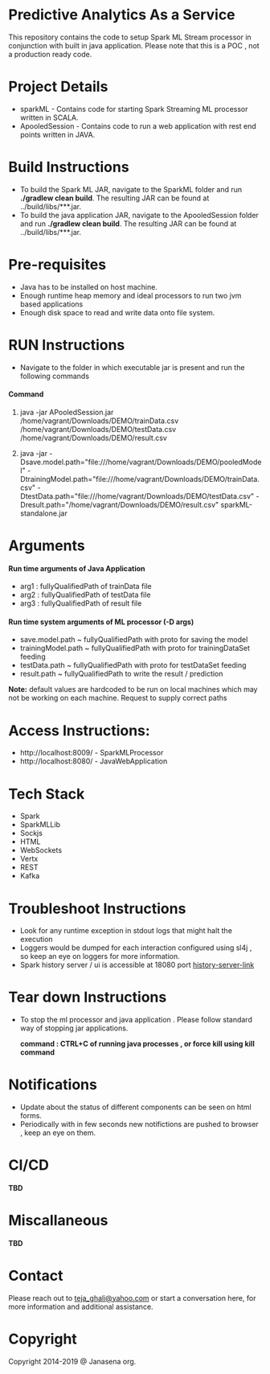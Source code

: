 # Predictive Analytics As a Service

This repository contains the code to setup Spark ML Stream processor in conjunction with built in java application. Please note that this is a POC , not a production ready code.

# Project Details 
- sparkML - Contains code for starting Spark Streaming ML processor written in SCALA.
- ApooledSession - Contains code to run a web application with rest end points written in JAVA.

# Build Instructions
- To build the Spark ML JAR, navigate to the SparkML folder and run **./gradlew clean build**.  The resulting JAR can be found at ../build/libs/***.jar.
- To build the java application JAR, navigate to the ApooledSession folder and run **./gradlew clean build**.  The resulting JAR can be found at ../build/libs/***.jar.

# Pre-requisites
- Java has to be installed on host machine.
- Enough runtime heap memory and ideal processors to run two jvm based applications
- Enough disk space to read and write data onto file system.


# RUN Instructions
- Navigate to the folder in which executable jar is present and run the following commands

#### Command ####

1) java -jar APooledSession.jar /home/vagrant/Downloads/DEMO/trainData.csv /home/vagrant/Downloads/DEMO/testData.csv /home/vagrant/Downloads/DEMO/result.csv
  
2) java -jar -Dsave.model.path="file:///home/vagrant/Downloads/DEMO/pooledModel" -DtrainingModel.path="file:///home/vagrant/Downloads/DEMO/trainData.csv" -DtestData.path="file:///home/vagrant/Downloads/DEMO/testData.csv" -Dresult.path="/home/vagrant/Downloads/DEMO/result.csv" sparkML-standalone.jar

# Arguments
#### Run time arguments of Java Application ####
- arg1 : fullyQualifiedPath of trainData file
- arg2 : fullyQualifiedPath of testData file
- arg3 : fullyQualifiedPath of result file

#### Run time system arguments of ML processor (-D args) ####
- save.model.path ~ fullyQualifiedPath with proto for saving the model
- trainingModel.path ~ fullyQualifiedPath with proto for trainingDataSet feeding
- testData.path ~ fullyQualifiedPath with proto for testDataSet feeding
- result.path ~ fullyQualifiedPath to write the result / prediction

**Note:** default values are hardcoded to be run on local machines which may not be working on each machine. Request to supply correct paths 

# Access Instructions:
- http://localhost:8009/ - SparkMLProcessor
- http://localhost:8080/ - JavaWebApplication

# Tech Stack
- Spark
- SparkMLLib
- Sockjs
- HTML
- WebSockets
- Vertx
- REST 
- Kafka

# Troubleshoot Instructions

- Look for any runtime exception in stdout logs that might halt the execution
- Loggers would be dumped for each interaction configured using sl4j , so keep an eye on loggers for more information.
- Spark history server / ui is accessible at 18080 port [history-server-link](http://ec2-54-71-162-138.us-west-2.compute.amazonaws.com:18080/history/)

# Tear down Instructions
- To stop the ml processor and java application . Please follow standard way of stopping jar applications.   

   **command : CTRL+C of running java processes , or force kill using kill command**

# Notifications
- Update about the status of different components can be seen on html forms. 
- Periodically with in few seconds new notifictions are pushed to browser , keep an eye on them.

# CI/CD 
#### TBD ####

# Miscallaneous
#### TBD ####

# Contact 
Please reach out to teja_ghali@yahoo.com or start a conversation here, for more information and additional assistance.

# Copyright
Copyright 2014-2019 @ Janasena org.
